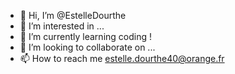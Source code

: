 - 👋 Hi, I’m @EstelleDourthe
- 👀 I’m interested in ...
- 🌱 I’m currently learning coding !
- 💞️ I’m looking to collaborate on ...
- 📫 How to reach me estelle.dourthe40@orange.fr

<!---
EstelleDourthe/EstelleDourthe is a ✨ special ✨ repository because its `README.md` (this file) appears on your GitHub profile.
You can click the Preview link to take a look at your changes.
--->
